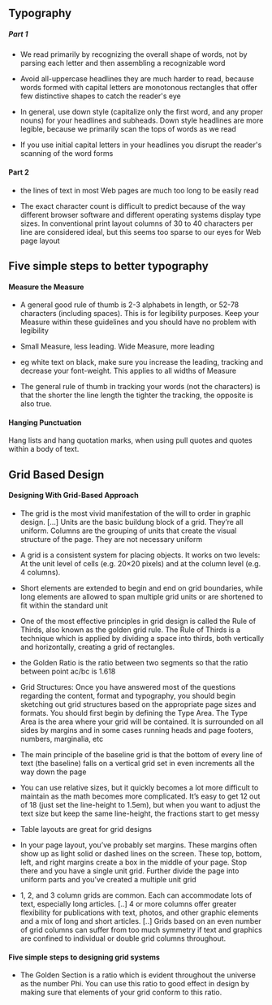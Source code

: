 ## Typography

##### Part 1

* We read primarily by recognizing the overall shape of words, not by parsing each letter and then assembling a recognizable word

* Avoid all-uppercase headlines they are much harder to read, because words formed with capital letters are monotonous rectangles that offer few distinctive shapes to catch the reader's eye

*  In general, use down style (capitalize only the first word, and any proper nouns) for your headlines and subheads. Down style headlines are more legible, because we primarily scan the tops of words as we read

* If you use initial capital letters in your headlines you disrupt the reader's scanning of the word forms


#### Part 2

* the lines of text in most Web pages are much too long to be easily read

* The exact character count is difficult to predict because of the way different browser software and different operating systems display type sizes. In conventional print layout columns of 30 to 40 characters per line are considered ideal, but this seems too sparse to our eyes for Web page layout


## Five simple steps to better typography

#### Measure the Measure

* A general good rule of thumb is 2-3 alphabets in length, or 52-78 characters (including spaces). This is for legibility purposes. Keep your Measure within these guidelines and you should have no problem with legibility

* Small Measure, less leading. Wide Measure, more leading

* eg white text on black, make sure you increase the leading, tracking and decrease your font-weight. This applies to all widths of Measure

* The general rule of thumb in tracking your words (not the characters) is that the shorter the line length the tighter the tracking, the opposite is also true.

#### Hanging Punctuation

Hang lists and hang quotation marks, when using pull quotes and quotes within a body of text.



## Grid Based Design

#### Designing With Grid-Based Approach

* The grid is the most vivid manifestation of the will to order in graphic design. [...] Units are the basic buildung block of a grid. They’re all uniform. Columns are the grouping of units that create the visual structure of the page. They are not necessary uniform

* A grid is a consistent system for placing objects. It works on two levels: At the unit level of cells (e.g. 20×20 pixels) and at the column level (e.g. 4 columns).

* Short elements are extended to begin and end on grid boundaries, while long elements are allowed to span multiple grid units or are shortened to fit within the standard unit

* One of the most effective principles in grid design is called the Rule of Thirds, also known as the golden grid rule. The Rule of Thirds is a technique which is applied by dividing a space into thirds, both vertically and horizontally, creating a grid of rectangles.

* the Golden Ratio is the ratio between two segments so that the ratio between point ac/bc is 1.618

* Grid Structures: Once you have answered most of the questions regarding the content, format and typography, you should begin sketching out grid structures based on the appropriate page sizes and formats. You should first begin by defining the Type Area. The Type Area is the area where your grid will be contained. It is surrounded on all sides by margins and in some cases running heads and page footers, numbers, marginalia, etc

* The main principle of the baseline grid is that the bottom of every line of text (the baseline) falls on a vertical grid set in even increments all the way down the page

* You can use relative sizes, but it quickly becomes a lot more difficult to maintain as the math becomes more complicated. It’s easy to get 12 out of 18 (just set the line-height to 1.5em), but when you want to adjust the text size but keep the same line-height, the fractions start to get messy

* Table layouts are great for grid designs

* In your page layout, you’ve probably set margins. These margins often show up as light solid or dashed lines on the screen. These top, bottom, left, and right margins create a box in the middle of your page. Stop there and you have a single unit grid. Further divide the page into uniform parts and you’ve created a multiple unit grid

* 1, 2, and 3 column grids are common. Each can accommodate lots of text, especially long articles. [..] 4 or more columns offer greater flexibility for publications with text, photos, and other graphic elements and a mix of long and short articles. [..] Grids based on an even number of grid columns can suffer from too much symmetry if text and graphics are confined to individual or double grid columns throughout.


#### Five simple steps to designing grid systems 

* The Golden Section is a ratio which is evident throughout the universe as the number Phi. You can use this ratio to good effect in design by making sure that elements of your grid conform to this ratio. 

